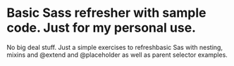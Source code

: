 # Basic Sass refresher with sample code. Just for my personal use.

No big deal stuff. Just a simple exercises to refreshbasic Sas with nesting, mixins and @extend and @placeholder as well as parent selector examples.
